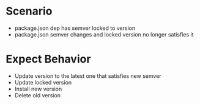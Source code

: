 # Scenario

* package.json dep has semver locked to version
* package.json semver changes and locked version no longer satisfies it

# Expect Behavior

* Update version to the latest one that satisfies new semver
* Update locked version
* Install new version
* Delete old version
